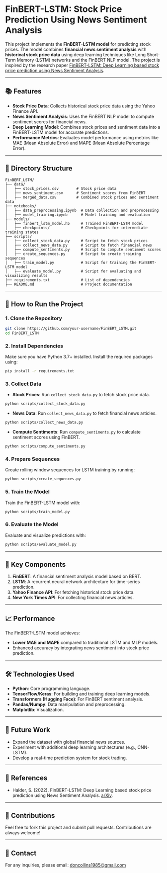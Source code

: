# FinBERT-LSTM: Stock Price Prediction Using News Sentiment Analysis

This project implements the **FinBERT-LSTM model** for predicting stock prices. The model combines **financial news sentiment analysis** with **historical stock price data** using deep learning techniques like Long Short-Term Memory (LSTM) networks and the FinBERT NLP model. The project is inspired by the research paper [FinBERT-LSTM: Deep Learning based stock price prediction using News Sentiment Analysis](https://arxiv.org/abs/2211.07392).

---

## 📚 **Features**
- **Stock Price Data**: Collects historical stock price data using the Yahoo Finance API.
- **News Sentiment Analysis**: Uses the FinBERT NLP model to compute sentiment scores for financial news.
- **Deep Learning Model**: Combines stock prices and sentiment data into a FinBERT-LSTM model for accurate predictions.
- **Performance Metrics**: Evaluates model performance using metrics like MAE (Mean Absolute Error) and MAPE (Mean Absolute Percentage Error).

---

## 📂 **Directory Structure**
```plaintext
FinBERT_LSTM/
├── data/
│   ├── stock_prices.csv        # Stock price data
│   ├── news_sentiment.csv      # Sentiment scores from FinBERT
│   ├── merged_data.csv         # Combined stock prices and sentiment data
├── notebooks/
│   ├── data_preprocessing.ipynb  # Data collection and preprocessing
│   ├── model_training.ipynb      # Model training and evaluation
├── models/
│   ├── finbert_lstm_model.h5     # Trained FinBERT-LSTM model
│   ├── checkpoints/              # Checkpoints for intermediate training states
├── scripts/
│   ├── collect_stock_data.py     # Script to fetch stock prices
│   ├── collect_news_data.py      # Script to fetch financial news
│   ├── compute_sentiments.py     # Script to compute sentiment scores
│   ├── create_sequences.py       # Script to create training sequences
│   ├── train_model.py            # Script for training the FinBERT-LSTM model
│   ├── evaluate_model.py         # Script for evaluating and visualizing results
├── requirements.txt              # List of dependencies
├── README.md                     # Project documentation
```

---

## 🚀 **How to Run the Project**

### **1. Clone the Repository**
```bash
git clone https://github.com/your-username/FinBERT_LSTM.git
cd FinBERT_LSTM
```

### **2. Install Dependencies**
Make sure you have Python 3.7+ installed. Install the required packages using:
```bash
pip install -r requirements.txt
```

### **3. Collect Data**
- **Stock Prices**: Run `collect_stock_data.py` to fetch stock price data.
```bash
python scripts/collect_stock_data.py
```
- **News Data**: Run `collect_news_data.py` to fetch financial news articles.
```bash
python scripts/collect_news_data.py
```
- **Compute Sentiments**: Run `compute_sentiments.py` to calculate sentiment scores using FinBERT.
```bash
python scripts/compute_sentiments.py
```

### **4. Prepare Sequences**
Create rolling window sequences for LSTM training by running:
```bash
python scripts/create_sequences.py
```

### **5. Train the Model**
Train the FinBERT-LSTM model with:
```bash
python scripts/train_model.py
```

### **6. Evaluate the Model**
Evaluate and visualize predictions with:
```bash
python scripts/evaluate_model.py
```

---

## 🔧 **Key Components**
1. **FinBERT**: A financial sentiment analysis model based on BERT.
2. **LSTM**: A recurrent neural network architecture for time-series prediction.
3. **Yahoo Finance API**: For fetching historical stock price data.
4. **New York Times API**: For collecting financial news articles.

---

## 📈 **Performance**
The FinBERT-LSTM model achieves:
- **Lower MAE and MAPE** compared to traditional LSTM and MLP models.
- Enhanced accuracy by integrating news sentiment into stock price prediction.

---

## 🛠️ **Technologies Used**
- **Python**: Core programming language.
- **TensorFlow/Keras**: For building and training deep learning models.
- **Transformers (Hugging Face)**: For FinBERT sentiment analysis.
- **Pandas/Numpy**: Data manipulation and preprocessing.
- **Matplotlib**: Visualization.

---

## 📝 **Future Work**
- Expand the dataset with global financial news sources.
- Experiment with additional deep learning architectures (e.g., CNN-LSTM).
- Develop a real-time prediction system for stock trading.

---

## 📜 **References**
- Halder, S. (2022). FinBERT-LSTM: Deep Learning based stock price prediction using News Sentiment Analysis. [arXiv](https://arxiv.org/abs/2211.07392).

---

## 🤝 **Contributions**
Feel free to fork this project and submit pull requests. Contributions are always welcome!

---

## 📧 **Contact**
For any inquiries, please email: doncollins1985@gmail.com
```

